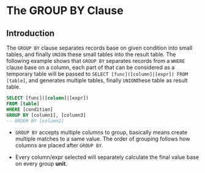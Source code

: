 # The GROUP BY Clause

## Introduction

The `GROUP BY` clause separates records base on given condition into small tables, and finally `UNION` these small tables into the result table.
The following example shows that `GROUP BY` separates records from a `WHERE` clause base on a column, each part of that can be considered as a temporary table will be passed to `SELECT [func]([column]|[expr]) FROM [table]`, and generates multiple tables, finally `UNION`these table as result table.

```sql
SELECT [func]([column]|[expr])
FROM [table]
WHERE [condition]
GROUP BY [column1], [column3]
-- ORDER BY [column2]
```

- `GROUP BY` accepts multiple columns to group, basically means create multiple matches to a same value. The order of grouping follows how columns are placed after `GROUP BY`.

- Every column/expr selected will separately calculate the final value base on every group **unit**.
